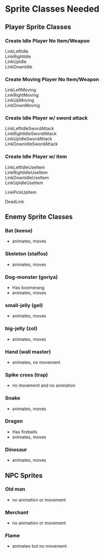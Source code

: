# Sprite Classes Needed

## Player Sprite Classes
### Create Idle Player No Item/Weapon
LinkLeftIdle\
LinkRightIdle\
LinkUpIdle\
LinkDownIdle

### Create Moving Player No Item/Weapon
LinkLeftMoving\
LinkRightMoving\
LinkUpMoving\
LinkDownMoving

### Create Idle Player w/ sword attack
LinkLeftIdleSwordAttack\
LinkRightIdleSwordAttack\
LinkUpIdleSwordAttack\
LinkDownIdleSwordAttack

### Create Idle Player w/ item
LinkLeftIdleUseItem\
LinkRightIdleUseItem\
LinkDownIdleUseItem\
LinkUpIdleUseItem

LinkPickUpItem

DeadLink

## Enemy Sprite Classes
### Bat (keese)
- animates, moves
### Skeleton (stalfos)
- animates, moves
### Dog-monster (goriya)
- Has boomerang
- animates, moves
### small-jelly (gel)
- animates, moves
### big-jelly (zol)
- animates, moves
### Hand (wall master)
- animates, no movement
### Spike cross (trap)
- no movement and no animation
### Snake
- animates, moves
### Dragon
- Has fireballs
- animates, moves
### Dinosaur
- animates, moves

## NPC Sprites
### Old man
- no animation or movement
### Merchant
- no animation or movement
### Flame
- animates but no movement

